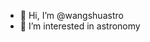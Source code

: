 - 👋 Hi, I’m @wangshuastro
- 👀 I’m interested in astronomy

<!---
wangshuastro/wangshuastro is a ✨ special ✨ repository because its `README.md` (this file) appears on your GitHub profile.
You can click the Preview link to take a look at your changes.
--->
